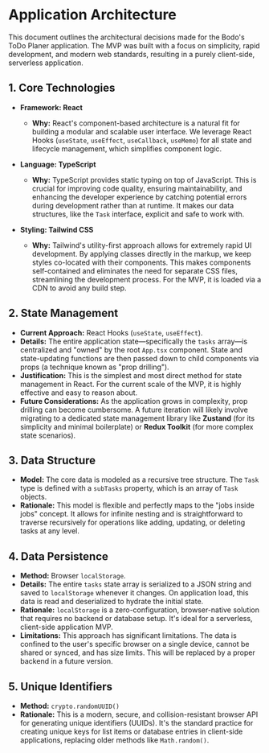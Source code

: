 # Application Architecture

This document outlines the architectural decisions made for the Bodo's ToDo Planer application. The MVP was built with a focus on simplicity, rapid development, and modern web standards, resulting in a purely client-side, serverless application.

## 1. Core Technologies

-   **Framework: React**
    -   **Why:** React's component-based architecture is a natural fit for building a modular and scalable user interface. We leverage React Hooks (`useState`, `useEffect`, `useCallback`, `useMemo`) for all state and lifecycle management, which simplifies component logic.

-   **Language: TypeScript**
    -   **Why:** TypeScript provides static typing on top of JavaScript. This is crucial for improving code quality, ensuring maintainability, and enhancing the developer experience by catching potential errors during development rather than at runtime. It makes our data structures, like the `Task` interface, explicit and safe to work with.

-   **Styling: Tailwind CSS**
    -   **Why:** Tailwind's utility-first approach allows for extremely rapid UI development. By applying classes directly in the markup, we keep styles co-located with their components. This makes components self-contained and eliminates the need for separate CSS files, streamlining the development process. For the MVP, it is loaded via a CDN to avoid any build step.

## 2. State Management

-   **Current Approach:** React Hooks (`useState`, `useEffect`).
-   **Details:** The entire application state—specifically the `tasks` array—is centralized and "owned" by the root `App.tsx` component. State and state-updating functions are then passed down to child components via props (a technique known as "prop drilling").
-   **Justification:** This is the simplest and most direct method for state management in React. For the current scale of the MVP, it is highly effective and easy to reason about.
-   **Future Considerations:** As the application grows in complexity, prop drilling can become cumbersome. A future iteration will likely involve migrating to a dedicated state management library like **Zustand** (for its simplicity and minimal boilerplate) or **Redux Toolkit** (for more complex state scenarios).

## 3. Data Structure

-   **Model:** The core data is modeled as a recursive tree structure. The `Task` type is defined with a `subTasks` property, which is an array of `Task` objects.
-   **Rationale:** This model is flexible and perfectly maps to the "jobs inside jobs" concept. It allows for infinite nesting and is straightforward to traverse recursively for operations like adding, updating, or deleting tasks at any level.

## 4. Data Persistence

-   **Method:** Browser `localStorage`.
-   **Details:** The entire `tasks` state array is serialized to a JSON string and saved to `localStorage` whenever it changes. On application load, this data is read and deserialized to hydrate the initial state.
-   **Rationale:** `localStorage` is a zero-configuration, browser-native solution that requires no backend or database setup. It's ideal for a serverless, client-side application MVP.
-   **Limitations:** This approach has significant limitations. The data is confined to the user's specific browser on a single device, cannot be shared or synced, and has size limits. This will be replaced by a proper backend in a future version.

## 5. Unique Identifiers

-   **Method:** `crypto.randomUUID()`
-   **Rationale:** This is a modern, secure, and collision-resistant browser API for generating unique identifiers (UUIDs). It's the standard practice for creating unique keys for list items or database entries in client-side applications, replacing older methods like `Math.random()`.
